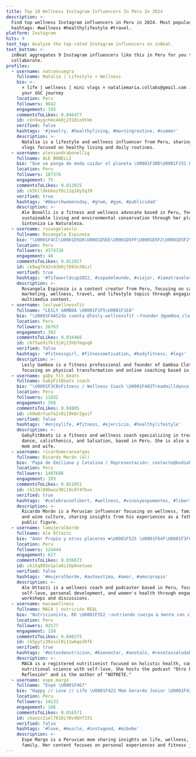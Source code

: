 ```yaml
---
title: Top 10 Wellness Instagram Influencers In Peru In 2024
description: >-
  Find top wellness Instagram influencers in Peru in 2024. Most popular
  hashtags: #wellness #healthylifestyle #travel.
platform: Instagram
hits: 9
text_top: Analyze the top-rated Instagram influencers on inBeat.
text_bottom: >-
  inBeat aggregates 9 Instagram influencers like this in Peru for you to
  collaborate.
profiles:
  - username: natconsuegra
    fullname: Natalie | Lifestyle + Wellness
    bio: >-
      × life | wellness | mini vlogs × nataliemaria.collabs@gmail.com ↓ start
      your UGC journey
    location: Peru
    followers: 9842
    engagement: 195
    commentsToLikes: 0.046477
    id: ckn9aygchmc4k0j2318io9tkm
    verified: false
    hashtags: '#jewelry, #healthyliving, #morningroutine, #summer'
    description: >-
      Natalie is a lifestyle and wellness influencer from Peru, sharing mini
      vlogs focused on healthy living and daily routines.
  - username: alessandrabonellig
    fullname: ALE BONELLI
    bio: "Que se ponga de moda cuidar el planeta \U0001F30D\U0001F331 Fitness & Wellness \U0001F4CD Perú •ғᴜɴᴅᴀᴅᴏʀᴀ @sintoniza_la_naturaleza PRIMER EPISODIO-CENTRO DE RESCATE\U0001F447 \U0001F331\U0001F30E"
    location: Peru
    followers: 187376
    engagement: 75
    commentsToLikes: 0.012025
    id: ck5hll9kkkezf0i11q10y5q39
    verified: true
    hashtags: '#8marchwomensday, #grwm, #gym, #publicidad'
    description: >-
      Ale Bonelli is a fitness and wellness advocate based in Peru, focusing on
      sustainable living and environmental conservation through her platform,
      Sintoniza La Naturaleza.
  - username: rosangelaeslo
    fullname: Rosangela Espinoza
    bio: "\U0001F4CC\U0001D5D6\U0001D5EE\U0001D5FF\U0001D5F2\U0001D5F2\U0001D5FF Mktg - Content Creator ❣️#traveler #wellness #lifestyle @esloproducciones Tiktok 5.5mill \U0001F460 @rosangelaclosetsale \U0001F457@chicaselfieboutique"
    location: Peru
    followers: 4374726
    engagement: 46
    commentsToLikes: 0.012027
    id: ck9wg7k92s93b0j7893n30izl
    verified: true
    hashtags: '#fifaworldcup2022, #copadelmundo, #viajar, #iamatraveler'
    description: >-
      Rosangela Espinoza is a content creator from Peru, focusing on career
      marketing, wellness, travel, and lifestyle topics through engaging
      multimedia content.
  - username: leslywellnessfit
    fullname: "LESLY GAMBOA \U0001F1F5\U0001F1EA"
    bio: "\U0001F4A52da cuenta @lesly.wellnessfit ✨Founder @gamboa_clothing Tiktok: Leslywellnessfit Quieres transformar tu físico háblame al Dm ASESORIAS ONLINE \U0001F469‍\U0001F4BB"
    location: Peru
    followers: 26763
    engagement: 382
    commentsToLikes: 0.034466
    id: ckf5ue9i7kl3j0j23hb7mqoq8
    verified: false
    hashtags: '#fitnessgirl, #fitnessmotivation, #bodyfitness, #legs'
    description: >-
      Lesly Gamboa is a fitness professional and founder of Gamboa Clothing,
      focusing on physical transformation and online coaching based in Peru.
  - username: gaby_fit_beats
    fullname: GabyFitBeats coach
    bio: "\U0001F3CB️‍♀️Fitness / Wellness Coach \U0001F483Treadmilldance Instructor \U0001F938‍♀️Calisthenics enthusiast \U0001F483 Salsation instructor \U0001F468‍\U0001F469‍\U0001F466‍\U0001F466Mom & Wife \U0001F447YouTube (suscríbete)"
    location: Peru
    followers: 11832
    engagement: 358
    commentsToLikes: 0.04805
    id: ck0w0rfuefo2v0i19k6r2gxif
    verified: false
    hashtags: '#enjoylife, #fitness, #ejercicio, #healthylifestyle'
    description: >-
      GabyFitBeats is a fitness and wellness coach specializing in treadmill
      dance, calisthenics, and Salsation, based in Peru. She is also a dedicated
      mom and wife.
  - username: ricardomoranvargas
    fullname: Ricardo Morán (él)
    bio: 'Papá de Emiliano y Catalina / Representación: contacto@kodiak.com.pe'
    location: Peru
    followers: 1497688
    engagement: 103
    commentsToLikes: 0.021051
    id: ck134l08bwxv30i19c6f4fbxv
    verified: true
    hashtags: '#celebraconlibert, #wellness, #vinosyespumantes, #libert'
    description: >-
      Ricardo Morán is a Peruvian influencer focusing on wellness, family life,
      and wine culture, sharing insights from his experiences as a father and
      public figure.
  - username: lamujeralborde
    fullname: Ale Ottazzi
    bio: "Amor Propio y otros placeres ❤️\U0001F525 \U0001F64F\U0001F3FCCoach de bienestar @cuandoteves \U0001F399️Podcast @disculpenlosovarios Taller Cuestión de Ovarios\U0001F447\U0001F3FC"
    location: Peru
    followers: 124444
    engagement: 627
    commentsToLikes: 0.036673
    id: ck15q985o1ple0i19p6netuee
    verified: false
    hashtags: '#mujeralborde, #autoestima, #amor, #amorpropio'
    description: >-
      Ale Ottazzi is a wellness coach and podcaster based in Peru, focusing on
      self-love, personal development, and women's health through engaging
      workshops and discussions.
  - username: macawellness
    fullname: MACA | nutrición REAL
    bio: "Nutricionista, RD \U0001F352 ✨nutriendo cuerpo & mente con ciencia y amor propio \U0001F399️podcast Otro Fondo Otra Reflexión \U0001F4D9mi libro: NÚTRETE \U0001F447\U0001F3FCVOTA AQUÍ"
    location: Peru
    followers: 92577
    engagement: 158
    commentsToLikes: 0.040375
    id: ck5pytz39xsol0i11wbqe26fk
    verified: true
    hashtags: '#mitosdenutricion, #bienestar, #anotalo, #recetassaludables'
    description: >-
      MACA is a registered nutritionist focused on holistic health, combining
      nutritional science with self-love. She hosts the podcast "Otro Fondo Otra
      Reflexión" and is the author of "NÚTRETE."
  - username: espe_margo
    fullname: "Espe \U0001F467"
    bio: "Happy // Love // Life \U0001F423 Mom Gerardo Junior \U0001F423 \U0001F4AA... Loading \U0001F4E9 espemargofit@gmail.com"
    location: Peru
    followers: 14133
    engagement: 166
    commentsToLikes: 0.016571
    id: ckaozc2iel7810i78vd6hf331
    verified: false
    hashtags: '#love, #muscle, #instagood, #mibebe'
    description: >-
      Espe Margo is a Peruvian mom sharing insights on life, wellness, and
      family. Her content focuses on personal experiences and fitness journeys.
---
```


